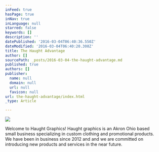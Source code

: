 ```yaml
---
inFeed: true
hasPage: true
inNav: true
inLanguage: null
starred: false
keywords: []
description: ''
datePublished: '2016-03-04T06:40:36.550Z'
dateModified: '2016-03-04T06:40:20.308Z'
title: The Haught Advantage
author: []
sourcePath: _posts/2016-03-04-the-haught-advantage.md
published: true
authors: []
publisher:
  name: null
  domain: null
  url: null
  favicon: null
url: the-haught-advantage/index.html
_type: Article

---
```

![](https://the-grid-user-content.s3-us-west-2.amazonaws.com/8e65a3f8-345a-4e8b-b1a7-f4b5d70701b6.png)

Welcome to Haught Graphics!  Haught graphics is an Akron Ohio based small business specializing in custom clothing and promotional products.  We have been in business since 2012 and and we are committed on introducing new products and services in the near future.